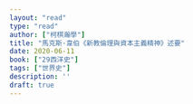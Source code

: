 ```yaml
---
layout: "read"
type: "read"
author: ["柯棋瀚學"]
title: "馬克斯·韋伯《新教倫理與資本主義精神》述要"
date: 2020-06-11
book: ["29西洋史"]
tags: ["世界史"]
description: ''
draft: true
---
```




